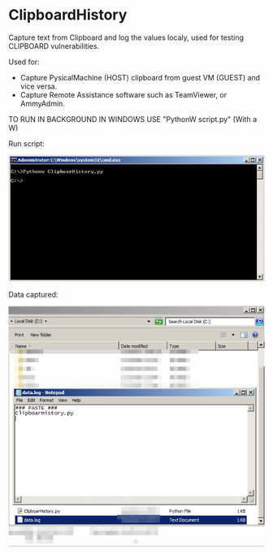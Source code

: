 # ClipboardHistory
Capture text from Clipboard and log the values localy, used for testing CLIPBOARD vulnerabilities.

Used for:

* Capture PysicalMachine (HOST) clipboard from guest VM (GUEST) and vice versa.
* Capture Remote Assistance software such as TeamViewer, or AmmyAdmin.


TO RUN IN BACKGROUND IN WINDOWS USE "PythonW script.py" (With a W)

Run script:


![alt text](https://github.com/orangecube-xyz/ClipboardHistory/blob/master/run.png)




Data captured:


![alt text](https://github.com/orangecube-xyz/ClipboardHistory/blob/master/log.png)





